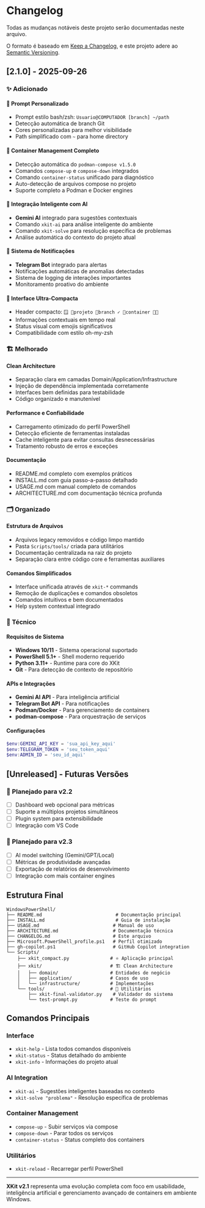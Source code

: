 # Changelog

Todas as mudanças notáveis deste projeto serão documentadas neste arquivo.

O formato é baseado em [Keep a Changelog](https://keepachangelog.com/pt-BR/1.0.0/),
e este projeto adere ao [Semantic Versioning](https://semver.org/lang/pt-BR/).

## [2.1.0] - 2025-09-26

### ✨ Adicionado

#### 🎯 Prompt Personalizado
- Prompt estilo bash/zsh: `Usuario@COMPUTADOR [branch] ~/path`
- Detecção automática de branch Git
- Cores personalizadas para melhor visibilidade
- Path simplificado com `~` para home directory

#### 🐳 Container Management Completo  
- Detecção automática do `podman-compose v1.5.0`
- Comandos `compose-up` e `compose-down` integrados
- Comando `container-status` unificado para diagnóstico
- Auto-detecção de arquivos compose no projeto
- Suporte completo a Podman e Docker engines

#### 🤖 Integração Inteligente com AI
- **Gemini AI** integrado para sugestões contextuais
- Comando `xkit-ai` para análise inteligente do ambiente
- Comando `xkit-solve` para resolução específica de problemas
- Análise automática do contexto do projeto atual

#### 📱 Sistema de Notificações
- **Telegram Bot** integrado para alertas
- Notificações automáticas de anomalias detectadas
- Sistema de logging de interações importantes
- Monitoramento proativo do ambiente

#### 🎨 Interface Ultra-Compacta
- Header compacto: `🪟 📁projeto 🌿branch ✓ 🐳container 🐍💙`
- Informações contextuais em tempo real
- Status visual com emojis significativos  
- Compatibilidade com estilo oh-my-zsh

### 🏗️ Melhorado

#### Clean Architecture
- Separação clara em camadas Domain/Application/Infrastructure
- Injeção de dependência implementada corretamente
- Interfaces bem definidas para testabilidade
- Código organizado e manutenível

#### Performance e Confiabilidade
- Carregamento otimizado do perfil PowerShell
- Detecção eficiente de ferramentas instaladas
- Cache inteligente para evitar consultas desnecessárias
- Tratamento robusto de erros e exceções

#### Documentação
- README.md completo com exemplos práticos
- INSTALL.md com guia passo-a-passo detalhado
- USAGE.md com manual completo de comandos
- ARCHITECTURE.md com documentação técnica profunda

### 🗂️ Organizado

#### Estrutura de Arquivos
- Arquivos legacy removidos e código limpo mantido
- Pasta `Scripts/tools/` criada para utilitários
- Documentação centralizada na raiz do projeto
- Separação clara entre código core e ferramentas auxiliares

#### Comandos Simplificados
- Interface unificada através de `xkit-*` commands
- Remoção de duplicações e comandos obsoletos
- Comandos intuitivos e bem documentados
- Help system contextual integrado

### 🔧 Técnico

#### Requisitos de Sistema
- **Windows 10/11** - Sistema operacional suportado
- **PowerShell 5.1+** - Shell moderno requerido
- **Python 3.11+** - Runtime para core do XKit
- **Git** - Para detecção de contexto de repositório

#### APIs e Integrações
- **Gemini AI API** - Para inteligência artificial
- **Telegram Bot API** - Para notificações
- **Podman/Docker** - Para gerenciamento de containers
- **podman-compose** - Para orquestração de serviços

#### Configurações
```powershell
$env:GEMINI_API_KEY = 'sua_api_key_aqui'
$env:TELEGRAM_TOKEN = 'seu_token_aqui'  
$env:ADMIN_ID = 'seu_id_aqui'
```

## [Unreleased] - Futuras Versões

### 🚀 Planejado para v2.2
- [ ] Dashboard web opcional para métricas
- [ ] Suporte a múltiplos projetos simultâneos
- [ ] Plugin system para extensibilidade
- [ ] Integração com VS Code

### 🔮 Planejado para v2.3
- [ ] AI model switching (Gemini/GPT/Local)
- [ ] Métricas de produtividade avançadas
- [ ] Exportação de relatórios de desenvolvimento
- [ ] Integração com mais container engines

## Estrutura Final

```
WindowsPowerShell/
├── README.md                           # Documentação principal  
├── INSTALL.md                          # Guia de instalação
├── USAGE.md                           # Manual de uso
├── ARCHITECTURE.md                    # Documentação técnica
├── CHANGELOG.md                       # Este arquivo
├── Microsoft.PowerShell_profile.ps1   # Perfil otimizado
├── gh-copilot.ps1                     # GitHub Copilot integration
└── Scripts/
    ├── xkit_compact.py               # ⭐ Aplicação principal
    ├── xkit/                         # 🏗️ Clean Architecture
    │   ├── domain/                   # Entidades de negócio
    │   ├── application/              # Casos de uso  
    │   └── infrastructure/           # Implementações
    └── tools/                        # 🔧 Utilitários
        ├── xkit-final-validator.py    # Validador do sistema
        └── test-prompt.py            # Teste do prompt
```

## Comandos Principais

### Interface
- `xkit-help` - Lista todos comandos disponíveis
- `xkit-status` - Status detalhado do ambiente
- `xkit-info` - Informações do projeto atual

### AI Integration  
- `xkit-ai` - Sugestões inteligentes baseadas no contexto
- `xkit-solve "problema"` - Resolução específica de problemas

### Container Management
- `compose-up` - Subir serviços via compose
- `compose-down` - Parar todos os serviços
- `container-status` - Status completo dos containers

### Utilitários
- `xkit-reload` - Recarregar perfil PowerShell

---

**XKit v2.1** representa uma evolução completa com foco em usabilidade, inteligência artificial e gerenciamento avançado de containers em ambiente Windows.